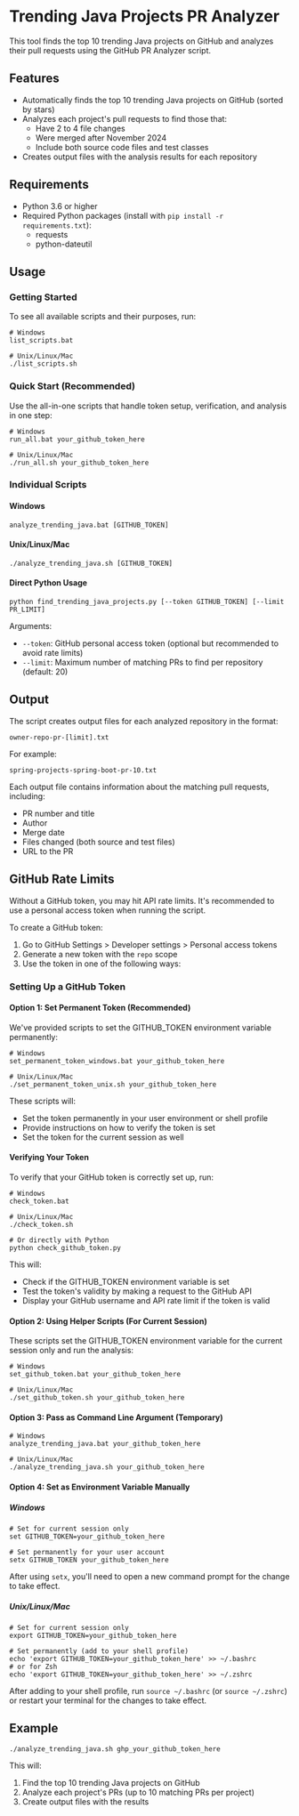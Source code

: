 # Trending Java Projects PR Analyzer

This tool finds the top 10 trending Java projects on GitHub and analyzes their pull requests using the GitHub PR Analyzer script.

## Features

- Automatically finds the top 10 trending Java projects on GitHub (sorted by stars)
- Analyzes each project's pull requests to find those that:
  - Have 2 to 4 file changes
  - Were merged after November 2024
  - Include both source code files and test classes
- Creates output files with the analysis results for each repository

## Requirements

- Python 3.6 or higher
- Required Python packages (install with `pip install -r requirements.txt`):
  - requests
  - python-dateutil

## Usage

### Getting Started

To see all available scripts and their purposes, run:

```
# Windows
list_scripts.bat

# Unix/Linux/Mac
./list_scripts.sh
```

### Quick Start (Recommended)

Use the all-in-one scripts that handle token setup, verification, and analysis in one step:

```
# Windows
run_all.bat your_github_token_here

# Unix/Linux/Mac
./run_all.sh your_github_token_here
```

### Individual Scripts

#### Windows

```
analyze_trending_java.bat [GITHUB_TOKEN]
```

#### Unix/Linux/Mac

```
./analyze_trending_java.sh [GITHUB_TOKEN]
```

#### Direct Python Usage

```
python find_trending_java_projects.py [--token GITHUB_TOKEN] [--limit PR_LIMIT]
```

Arguments:
- `--token`: GitHub personal access token (optional but recommended to avoid rate limits)
- `--limit`: Maximum number of matching PRs to find per repository (default: 20)

## Output

The script creates output files for each analyzed repository in the format:
```
owner-repo-pr-[limit].txt
```

For example:
```
spring-projects-spring-boot-pr-10.txt
```

Each output file contains information about the matching pull requests, including:
- PR number and title
- Author
- Merge date
- Files changed (both source and test files)
- URL to the PR

## GitHub Rate Limits

Without a GitHub token, you may hit API rate limits. It's recommended to use a personal access token when running the script.

To create a GitHub token:
1. Go to GitHub Settings > Developer settings > Personal access tokens
2. Generate a new token with the `repo` scope
3. Use the token in one of the following ways:

### Setting Up a GitHub Token

#### Option 1: Set Permanent Token (Recommended)

We've provided scripts to set the GITHUB_TOKEN environment variable permanently:

```
# Windows
set_permanent_token_windows.bat your_github_token_here

# Unix/Linux/Mac
./set_permanent_token_unix.sh your_github_token_here
```

These scripts will:
- Set the token permanently in your user environment or shell profile
- Provide instructions on how to verify the token is set
- Set the token for the current session as well

#### Verifying Your Token

To verify that your GitHub token is correctly set up, run:

```
# Windows
check_token.bat

# Unix/Linux/Mac
./check_token.sh

# Or directly with Python
python check_github_token.py
```

This will:
- Check if the GITHUB_TOKEN environment variable is set
- Test the token's validity by making a request to the GitHub API
- Display your GitHub username and API rate limit if the token is valid

#### Option 2: Using Helper Scripts (For Current Session)

These scripts set the GITHUB_TOKEN environment variable for the current session only and run the analysis:

```
# Windows
set_github_token.bat your_github_token_here

# Unix/Linux/Mac
./set_github_token.sh your_github_token_here
```

#### Option 3: Pass as Command Line Argument (Temporary)

```
# Windows
analyze_trending_java.bat your_github_token_here

# Unix/Linux/Mac
./analyze_trending_java.sh your_github_token_here
```

#### Option 4: Set as Environment Variable Manually

##### Windows

```
# Set for current session only
set GITHUB_TOKEN=your_github_token_here

# Set permanently for your user account
setx GITHUB_TOKEN your_github_token_here
```

After using `setx`, you'll need to open a new command prompt for the change to take effect.

##### Unix/Linux/Mac

```
# Set for current session only
export GITHUB_TOKEN=your_github_token_here

# Set permanently (add to your shell profile)
echo 'export GITHUB_TOKEN=your_github_token_here' >> ~/.bashrc
# or for Zsh
echo 'export GITHUB_TOKEN=your_github_token_here' >> ~/.zshrc
```

After adding to your shell profile, run `source ~/.bashrc` (or `source ~/.zshrc`) or restart your terminal for the changes to take effect.

## Example

```
./analyze_trending_java.sh ghp_your_github_token_here
```

This will:
1. Find the top 10 trending Java projects on GitHub
2. Analyze each project's PRs (up to 10 matching PRs per project)
3. Create output files with the results
